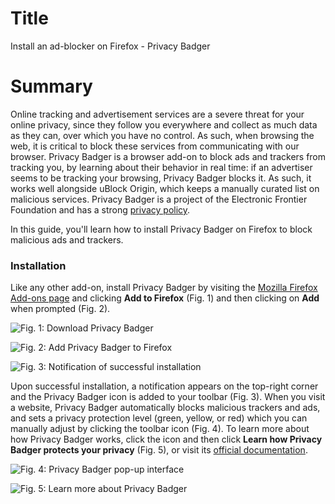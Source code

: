 # Title  #
Install an ad-blocker on Firefox - Privacy Badger

# Summary #

Online tracking and advertisement services are a severe threat for your online
privacy, since they follow you everywhere and collect as much data as they can,
over which you have no control. As such, when browsing the web, it is critical
to block these services from communicating with our browser. Privacy Badger is a
browser add-on to block ads and trackers from tracking you, by learning about
their behavior in real time: if an advertiser seems to be tracking your
browsing, Privacy Badger blocks it. As such, it works well alongside uBlock
Origin, which keeps a manually curated list on malicious services. Privacy
Badger is a project of the Electronic Frontier Foundation and has a strong
[privacy policy](https://www.eff.org/code/privacy/policy).

In this guide, you'll learn how to install Privacy Badger on Firefox to block
malicious ads and trackers.

### Installation ###
 
Like any other add-on, install Privacy Badger by visiting the [Mozilla Firefox
Add-ons page](https://addons.mozilla.org/en-US/firefox/addon/privacy-badger17/)
and clicking **Add to Firefox** (Fig. 1) and then clicking on **Add** when
prompted (Fig. 2).

![Fig. 1: Download Privacy Badger](./img/badger-add.png)

![Fig. 2: Add Privacy Badger to Firefox](./img/badger-prompt.png)

![Fig. 3: Notification of successful installation](./img/badger-notify.png)

Upon successful installation, a notification appears on the top-right corner and
the Privacy Badger icon is added to your toolbar (Fig. 3). When you visit a
website, Privacy Badger automatically blocks malicious trackers and ads, and
sets a privacy protection level (green, yellow, or red) which you can manually
adjust by clicking the toolbar icon (Fig. 4). To learn more about how Privacy
Badger works, click the icon and then click **Learn how Privacy Badger protects
your privacy** (Fig. 5), or visit its [official
documentation](https://privacybadger.org/).

![Fig. 4: Privacy Badger pop-up interface](./img/badger-test.png)

![Fig. 5: Learn more about Privacy Badger](./img/badger-learn.png)
